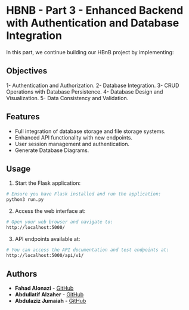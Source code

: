 # HBNB - Part 3 - Enhanced Backend with Authentication and Database Integration

In this part, we continue building our HBnB project by implementing:

## Objectives 

1- Authentication and Authorization.
2- Database Integration.
3- CRUD Operations with Database Persistence.
4- Database Design and Visualization.
5- Data Consistency and Validation.


## Features

- Full integration of database storage and file storage systems.
- Enhanced API functionality with new endpoints.
- User session management and authentication.
- Generate Database Diagrams.

## Usage

1. Start the Flask application:

```bash
# Ensure you have Flask installed and run the application:
python3 run.py
```

2. Access the web interface at:

```bash
# Open your web browser and navigate to:
http://localhost:5000/
```

3. API endpoints available at:

```bash
# You can access the API documentation and test endpoints at:
http://localhost:5000/api/v1/
```

## Authors

- **Fahad Alonazi**      - [GitHub](https://github.com/Froot1)
- **Abdullatif Alzaher** - [GitHub](https://github.com/)
- **Abdulaziz Jumaiah**  - [GitHub](https://github.com/)

